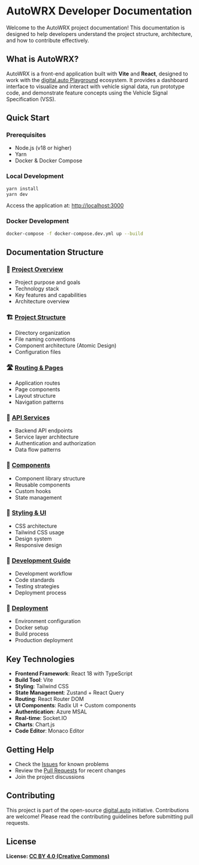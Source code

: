 # AutoWRX Developer Documentation

Welcome to the AutoWRX project documentation! This documentation is designed to help developers understand the project structure, architecture, and how to contribute effectively.

## What is AutoWRX?

AutoWRX is a front-end application built with **Vite** and **React**, designed to work with the [digital.auto Playground](https://digital.auto) ecosystem. It provides a dashboard interface to visualize and interact with vehicle signal data, run prototype code, and demonstrate feature concepts using the Vehicle Signal Specification (VSS).

## Quick Start

### Prerequisites
- Node.js (v18 or higher)
- Yarn
- Docker & Docker Compose

### Local Development
```bash
yarn install
yarn dev
```
Access the application at: [http://localhost:3000](http://localhost:3000)

### Docker Development
```bash
docker-compose -f docker-compose.dev.yml up --build
```

## Documentation Structure

### 📁 [Project Overview](./project-overview.md)
- Project purpose and goals
- Technology stack
- Key features and capabilities
- Architecture overview

### 🏗️ [Project Structure](./project-structure.md)
- Directory organization
- File naming conventions
- Component architecture (Atomic Design)
- Configuration files

### 🛣️ [Routing & Pages](./routing-pages.md)
- Application routes
- Page components
- Layout structure
- Navigation patterns

### 🔌 [API Services](./api-services.md)
- Backend API endpoints
- Service layer architecture
- Authentication and authorization
- Data flow patterns

### 🧩 [Components](./components.md)
- Component library structure
- Reusable components
- Custom hooks
- State management

### 🎨 [Styling & UI](./styling-ui.md)
- CSS architecture
- Tailwind CSS usage
- Design system
- Responsive design

### 🔧 [Development Guide](./development-guide.md)
- Development workflow
- Code standards
- Testing strategies
- Deployment process

### 🚀 [Deployment](./deployment.md)
- Environment configuration
- Docker setup
- Build process
- Production deployment

## Key Technologies

- **Frontend Framework**: React 18 with TypeScript
- **Build Tool**: Vite
- **Styling**: Tailwind CSS
- **State Management**: Zustand + React Query
- **Routing**: React Router DOM
- **UI Components**: Radix UI + Custom components
- **Authentication**: Azure MSAL
- **Real-time**: Socket.IO
- **Charts**: Chart.js
- **Code Editor**: Monaco Editor

## Getting Help

- Check the [Issues](../../issues) for known problems
- Review the [Pull Requests](../../pulls) for recent changes
- Join the project discussions

## Contributing

This project is part of the open-source [digital.auto](https://digital.auto) initiative. Contributions are welcome! Please read the contributing guidelines before submitting pull requests.

## License

**License: [CC BY 4.0 (Creative Commons)](https://creativecommons.org/licenses/by/4.0/)** 